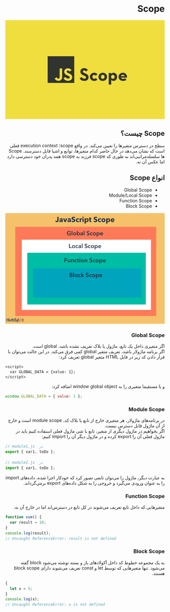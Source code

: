 <h1 dir="rtl">
Scope
</h1>

<div align="center">
  
![Scope](https://raw.githubusercontent.com/hosseinimh/javascript-tutorial/main/assets/scope.jpg)
</div>

<h2 dir="rtl">
Scope چیست؟
</h2>

<div dir="rtl">
سطح در دسترس متغیرها را تعیین می‌کند. در واقع scope؛ execution context فعلی است که نشان می‌دهد در حال حاضر کدام متغیرها، توابع و اشیا قابل دسترسند. Scope ها سلسله‌مراتبی‌اند به طوری که scope فرزند به scope همه پدران خود دسترسی دارد اما عکس آن نه.
</div>

<h2 dir="rtl">
انواع Scope
	</h2>

<ul dir="rtl">
	<li>Global Scope</li>
		<li>Module/Local Scope</li>
		<li>Function Scope</li>
		<li>Block Scope</li>
</ul>

<div align="center">
  
![Scope](https://raw.githubusercontent.com/hosseinimh/javascript-tutorial/main/assets/scope.png)
</div>

<h3 dir="rtl">
Global Scope
	</h3>
<div dir="rtl">
اگر متغیری داخل یک تابع، ماژول یا بلاک تعریف نشده باشد، global است.
	</br>
	اگر برنامه ماژولار باشد، تعریف متغیر global کمی فرق می‌کند. در این حالت می‌توان با قرار دادن کد زیر در فایل HTML متغیر global تعریف کرد:
</div>

```
<script>
  var GLOBAL_DATA = {value: 1};
</script>
```

<div dir="rtl">
	و یا مستقیما متغیری را به <i>window</i> global object اضافه کرد:
	</div>

```js
window.GLOBAL_DATA = { value: 1 };
```

<h3 dir="rtl">
Module Scope
	</h3>
	
<div dir="rtl">
در برنامه‌های ماژولار، هر متغیری خارج از تابع یا بلاک کد، module scope است و خارج از آن ماژول قابل دسترس نیست.
<br/>
اگر بخواهیم در ماژول دیگری از متغیر، تابع یا شی ماژول فعلی استفاده کنیم باید در ماژول فعلی آن را export کرده و در ماژول دیگر آن را import کنیم:
</div>

```js
// module1.js  در
export { var1, toDo };

// module2.js  در
import { var1, toDo };
```

<div dir="rtl">
به عبارت دیگر، ماژول را می‌توان تابعی تصور کرد که خودکار اجرا شده، داده‌های import را به عنوان ورودی می‌گیرد و خروجی را به شکل داده‌های export برمی‌گرداند.
</div>

<h3 dir="rtl">
Function Scope
	</h3>
<div dir="rtl">
متغیرهایی که داخل تابع تعریف می‌شوند در کل تابع در دسترس‌اند اما در خارج آن نه.
</div>

```js
function sum() {
  var result = 10;
}
console.log(result);
// Uncaught ReferenceError: result is not defined
```

<h3 dir="rtl">
Block Scope
	</h3>
<div dir="rtl">
به یک مجموعه خطوط کد داخل آکولادهای باز و بسته نوشته می‌شود block گفته می‌شود. تنها متغیرهایی که توسط let و const تعریف می‌شوند دارای block scope هستند.
</div>

```js
{
  let x = 5;
}
console.log(x);
// Uncaught ReferenceError: x is not defined
```
